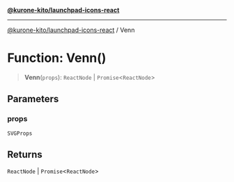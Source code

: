 [**@kurone-kito/launchpad-icons-react**](../README.md)

***

[@kurone-kito/launchpad-icons-react](../globals.md) / Venn

# Function: Venn()

> **Venn**(`props`): `ReactNode` \| `Promise`\<`ReactNode`\>

## Parameters

### props

`SVGProps`

## Returns

`ReactNode` \| `Promise`\<`ReactNode`\>
